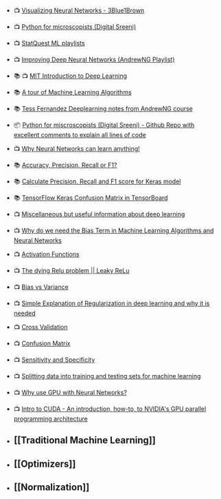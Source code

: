 
- 📺 [Visualizing Neural Networks - 3Blue1Brown](https://www.youtube.com/watch?v=aircAruvnKk&list=PLZHQObOWTQDNU6R1_67000Dx_ZCJB-3pi) 
- 📺 [Python for microscopists (Digital Sreeni)](https://www.youtube.com/playlist?list=PLZsOBAyNTZwbIjGnolFydAN33gyyGP7lT)
- 📺 [StatQuest ML playlists](https://www.youtube.com/c/joshstarmer/playlists)
- 📺 [Improving Deep Neural Networks (AndrewNG Playlist)](https://www.youtube.com/playlist?list=PLkDaE6sCZn6Hn0vK8co82zjQtt3T2Nkqc)
- 📚 📺 [MIT Introduction to Deep Learning](http://introtodeeplearning.com/index.html)
- 📚 [A tour of Machine Learning Algorithms](https://machinelearningmastery.com/a-tour-of-machine-learning-algorithms/)
- 📚 [Tess Fernandez Deeplearning notes from AndrewNG course](https://github.com/proy9714/Tess-Fernandez-DeepLearning-Notes)
- 📦 [Python for miscroscopists (Digital Sreeni) -  Github Repo with excellent comments to explain all lines of code](https://github.com/bnsreenu/python_for_microscopists)
- 📺 [Why Neural Networks can learn anything!](https://www.youtube.com/watch?v=0QczhVg5HaI&list=WL&index=26)
- 📚 [Accuracy, Precision, Recall or F1?](https://towardsdatascience.com/accuracy-precision-recall-or-f1-331fb37c5cb9)
- 📚 [Calculate Precision, Recall and F1 score for Keras model](https://androidkt.com/precision-recall-and-f1/#:~:text=Compute%20Precision%2C%20Recall%2C%20F1%20score%20for%20each%20epoch.&text=Keras%20allows%20us%20to%20access,to%20compute%20the%20desired%20quantities.&text=Above%20code%20compute%20Precision%2C%20Recall,using%20the%20whole%20validation%20data.)
- 📚 [TensorFlow Keras Confusion Matrix in TensorBoard](https://androidkt.com/keras-confusion-matrix-in-tensorboard/)
- 📺 [Miscellaneous but useful information about deep learning](https://www.youtube.com/watch?v=ccdssX4rIh8&list=PLZsOBAyNTZwZusFFxso3rZNRN_a1llepp)
- 📺 [Why do we need the Bias Term in Machine Learning Algorithms and Neural Networks](https://www.youtube.com/watch?v=fMAElNVN4S0)
- 📺 [Activation Functions](https://www.youtube.com/watch?v=s-V7gKrsels)
- 📺 [The dying Relu problem || Leaky ReLu](https://www.youtube.com/watch?v=Y-ruNSdpZ0Q)
- 📺 [Bias vs Variance](https://www.youtube.com/watch?v=EuBBz3bI-aA)  
- 📺 [Simple Explanation of Regularization in deep learning and why it is needed](https://www.youtube.com/watch?v=CgbbvozFgXo)
- 📺 [Cross Validation](https://www.youtube.com/watch?v=fSytzGwwBVw&list=PLblh5JKOoLUICTaGLRoHQDuF_7q2GfuJF&index=2)
- 📺 [Confusion Matrix](https://www.youtube.com/watch?v=Kdsp6soqA7o&list=PLblh5JKOoLUICTaGLRoHQDuF_7q2GfuJF&index=3)
- 📺 [Sensitivity and Specificity](https://www.youtube.com/watch?v=vP06aMoz4v8&list=PLblh5JKOoLUICTaGLRoHQDuF_7q2GfuJF&index=4)
- 📺 [Splitting data into training and testing sets for machine learning](https://www.youtube.com/watch?v=BAiMKBrFntc&list=PLZsOBAyNTZwaQB9nUTYUYNhz7b22bAJYY&index=4)
- 📺 [Why use GPU with Neural Networks?](https://www.youtube.com/playlist?list=PLTl9hO2Oobd8yB9k58mHaeqERAlsuYKmj)
- 📺 [Intro to CUDA - An introduction, how-to, to NVIDIA's GPU parallel programming architecture](https://www.youtube.com/watch?v=IzU4AVcMFys)
- ## [[Traditional Machine Learning]]

- ## [[Optimizers]]

- ## [[Normalization]]
